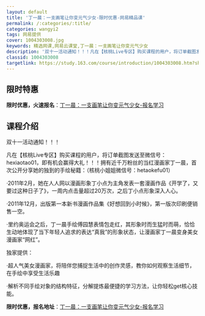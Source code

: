 ```yaml
---
layout: default
title: '丁一晨：一支画笔让你变元气少女-限时优惠-网易精品课'
permalink: /:categories/:title/
categories: wangyi2
tags: 网易提供
cover: 1004303008.jpg
keywords: 精选网课,网易云课堂,丁一晨：一支画笔让你变元气少女
description: '双十一活动通知！！！凡在【核桃Live专区】购买课程的用户，将订单截图发送至微信号：hexiaotao01，即有机会赢得'
classid: 1004303008
targetlink: https://study.163.com/course/introduction/1004303008.htm?share=1&shareId=1025206652&utm_campaign=share&utm_medium=iphoneShare&utm_source=&utm_u=1025206652
---
```


## 限时特惠

**限时优惠，火速报名**：[丁一晨：一支画笔让你变元气少女-报名学习](https://study.163.com/course/introduction/1004303008.htm?share=1&shareId=1025206652&utm_campaign=share&utm_medium=iphoneShare&utm_source=&utm_u=1025206652)

## 课程介绍

双十一活动通知！！！

凡在【核桃Live专区】购买课程的用户，将订单截图发送至微信号：hexiaotao01，即有机会赢得大礼！！！拥有近千万粉丝的当红漫画家丁一晨，首次公开分享她的独到的手绘秘籍：（核桃小姐姐微信号：hetaokefu01）​ 

·2011年2月，她在人人网以漫画形象丁小点为主角发表一套漫画作品《开学了，又要过这种日子了》，一周内点击量超过20万次，之后丁小点形象深入人心。

·2011年12月，出版第一本新书漫画作品集《好想回到小时候》，第一版次印刷便销售一空。

·里约奥运会之后，丁一晨手绘傅园慧表情包走红，其形象时而生猛时而萌，恰恰生动地体现了当下年轻人追求的表达“真我”的形象状态，让漫画家丁一晨变身美女漫画家“网红”。

独家提供：

·超人气美女漫画家，将陪伴您捕捉生活中的创作灵感，教你如何观察生活细节，在手绘中享受生活乐趣

·解析不同手绘对象的结构特征，分解提炼最便捷的学习方法，让你轻松get核心技能。

**限时优惠，报名地址**：[丁一晨：一支画笔让你变元气少女-报名学习](https://study.163.com/course/introduction/1004303008.htm?share=1&shareId=1025206652&utm_campaign=share&utm_medium=iphoneShare&utm_source=&utm_u=1025206652)

